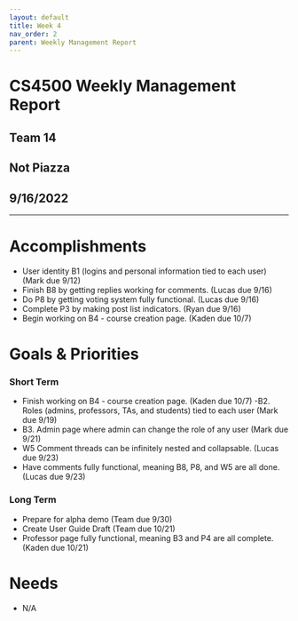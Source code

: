 ```yaml
---
layout: default
title: Week 4
nav_order: 2
parent: Weekly Management Report
---
```

# CS4500 Weekly Management Report 
## Team 14
## Not Piazza
## 9/16/2022
***

# Accomplishments
- User identity B1 (logins and personal information tied to each user) (Mark due 9/12)
- Finish B8 by getting replies working for comments. (Lucas due 9/16)
- Do P8 by getting voting system fully functional. (Lucas due 9/16)
- Complete P3 by making post list indicators. (Ryan due 9/16)
- Begin working on B4 - course creation page. (Kaden due 10/7) 

# Goals & Priorities
### Short Term
- Finish working on B4 - course creation page. (Kaden due 10/7) 
-B2. Roles (admins, professors, TAs, and students) tied to each
user (Mark due 9/19)
- B3. Admin page where admin can change the role of any user (Mark due 9/21)
- W5 Comment threads can be infinitely nested and
collapsable. (Lucas due 9/23)
- Have comments fully functional, meaning B8, P8, and W5 are all done. (Lucas due 9/23)

### Long Term
- Prepare for alpha demo (Team due 9/30)
- Create User Guide Draft (Team due 10/21)
- Professor page fully functional, meaning B3 and P4 are all complete. (Kaden due 10/21)

# Needs
- N/A



